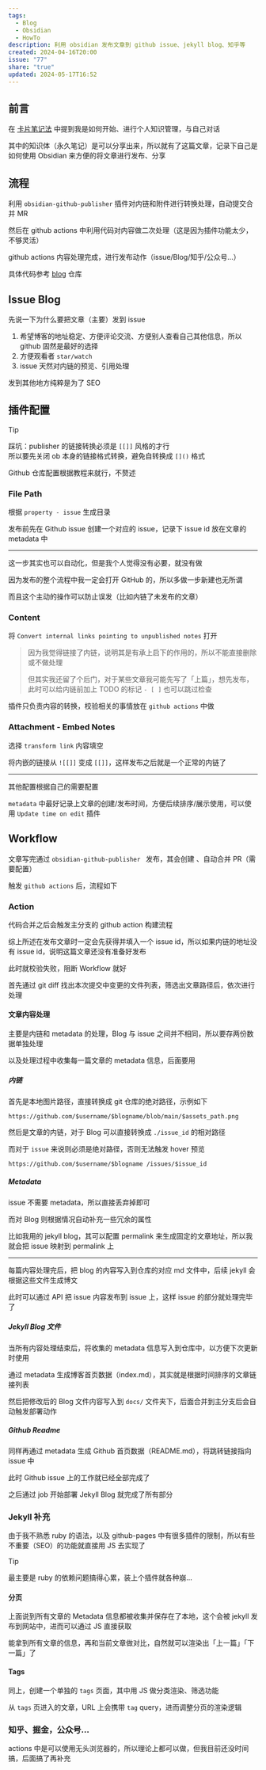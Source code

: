 ```yaml
---  
tags:  
  - Blog  
  - Obsidian  
  - HowTo  
description: 利用 obsidian 发布文章到 github issue、jekyll blog、知乎等  
created: 2024-04-16T20:00  
issue: "77"  
share: "true"  
updated: 2024-05-17T16:52  
---  
```

  
## 前言  
  
在 [卡片笔记法](../73/%E5%8D%A1%E7%89%87%E7%AC%94%E8%AE%B0%E6%B3%95.md) 中提到我是如何开始、进行个人知识管理，与自己对话  
  
其中的知识体（永久笔记）是可以分享出来，所以就有了这篇文章，记录下自己是如何使用 Obsidian 来方便的将文章进行发布、分享  
  
## 流程  
  
利用 `obsidian-github-publisher` 插件对内链和附件进行转换处理，自动提交合并 MR  
  
然后在 github actions 中利用代码对内容做二次处理（这是因为插件功能太少，不够灵活）  
  
github actions 内容处理完成，进行发布动作（issue/Blog/知乎/公众号...）  
  
具体代码参考 [blog](https://github.com/lei4519/blog) 仓库  
  
## Issue Blog  
  
先说一下为什么要把文章（主要）发到 issue  
  
1. 希望博客的地址稳定、方便评论交流、方便别人查看自己其他信息，所以 github 固然是最好的选择  
2. 方便观看者 `star/watch`  
3. issue 天然对内链的预览、引用处理  
  
发到其他地方纯粹是为了 SEO  
  
## 插件配置  
  
> [!tip]    
> 踩坑：publisher 的链接转换必须是 `[[]]` 风格的才行    
> 所以要先关闭 ob 本身的链接格式转换，避免自转换成 `[]()` 格式  
  
Github 仓库配置根据教程来就行，不赘述  
  
### File Path  
  
根据 `property - issue` 生成目录  
  
发布前先在 Github issue 创建一个对应的 issue，记录下 issue id 放在文章的 metadata 中  
  
---  
  
这一步其实也可以自动化，但是我个人觉得没有必要，就没有做  
  
因为发布的整个流程中我一定会打开 GitHub 的，所以多做一步新建也无所谓  
  
而且这个主动的操作可以防止误发（比如内链了未发布的文章）  
  
### Content  
  
将 `Convert internal links pointing to unpublished notes` 打开  
  
> 因为我觉得链接了内链，说明其是有承上启下的作用的，所以不能直接删除或不做处理  
>  
> 但其实我还留了个后门，对于某些文章我可能先写了「上篇」，想先发布，此时可以给内链前加上 TODO 的标记 `- [ ]` 也可以跳过检查  
  
插件只负责内容的转换，校验相关的事情放在 `github actions` 中做  
  
### Attachment - Embed Notes  
  
选择 `transform link` 内容填空  
  
将内嵌的链接从 `![[]]` 变成 `[[]]`，这样发布之后就是一个正常的内链了  
  
---  
  
其他配置根据自己的需要配置  
  
`metadata` 中最好记录上文章的创建/发布时间，方便后续排序/展示使用，可以使用 `Update time on edit` 插件  
  
## Workflow  
  
文章写完通过 `obsidian-github-publisher ` 发布，其会创建 、自动合并 PR（需要配置）  
  
触发 `github actions` 后，流程如下  
  
### Action  
  
代码合并之后会触发主分支的 github action 构建流程  
  
综上所述在发布文章时一定会先获得并填入一个 issue id，所以如果内链的地址没有 issue id，说明这篇文章还没有准备好发布  
  
此时就校验失败，阻断 Workflow 就好  
  
首先通过 git diff 找出本次提交中变更的文件列表，筛选出文章路径后，依次进行处理  
  
#### 文章内容处理  
  
主要是内链和 metadata 的处理，Blog 与 issue 之间并不相同，所以要存两份数据单独处理  
  
以及处理过程中收集每一篇文章的 metadata 信息，后面要用  
  
##### 内链  
  
首先是本地图片路径，直接转换成 git 仓库的绝对路径，示例如下  
  
```  
https://github.com/$username/$blogname/blob/main/$assets_path.png  
```  
  
然后是文章的内链，对于 Blog 可以直接转换成 `./issue_id` 的相对路径  
  
而对于 `issue` 来说则必须是绝对路径，否则无法触发 hover 预览  
  
```  
https://github.com/$username/$blogname /issues/$issue_id  
```  
  
##### Metadata  
  
issue 不需要 metadata，所以直接丢弃掉即可  
  
而对 Blog 则根据情况自动补充一些冗余的属性  
  
比如我用的 jekyll blog，其可以配置 permalink 来生成固定的文章地址，所以我就会把 issue 映射到 permalink 上  
  
---  
  
每篇内容处理完后，把 blog 的内容写入到仓库的对应 md 文件中，后续 jekyll 会根据这些文件生成博文  
  
此时可以通过 API 把 issue 内容发布到 issue 上，这样 issue 的部分就处理完毕了  
  
##### Jekyll Blog 文件  
  
当所有内容处理结束后，将收集的 metadata 信息写入到仓库中，以方便下次更新时使用  
  
通过 metadata 生成博客首页数据（index.md），其实就是根据时间排序的文章链接列表  
  
然后把修改后的 Blog 文件内容写入到 `docs/` 文件夹下，后面合并到主分支后会自动触发部署动作  
  
##### Github Readme  
  
同样再通过 metadata 生成 Github 首页数据（README.md），将跳转链接指向 issue 中  
  
此时 Github issue 上的工作就已经全部完成了  
  
之后通过 job 开始部署 Jekyll Blog 就完成了所有部分  
  
### Jekyll 补充  
  
由于我不熟悉 ruby 的语法，以及 github-pages 中有很多插件的限制，所以有些不重要（SEO）的功能就直接用 JS 去实现了  
  
> [!tip]    
> 最主要是 ruby 的依赖问题搞得心累，装上个插件就各种崩…  
  
#### 分页  
  
上面说到所有文章的 Metadata 信息都被收集并保存在了本地，这个会被 jekyll 发布到网站中，进而可以通过 JS 直接获取  
  
能拿到所有文章的信息，再和当前文章做对比，自然就可以渲染出「上一篇」「下一篇」了  
  
#### Tags  
  
同上，创建一个单独的 `tags` 页面，其中用 JS 做分类渲染、筛选功能  
  
从 `tags` 页进入的文章，URL 上会携带 `tag` query，进而调整分页的渲染逻辑  
  
### 知乎、掘金，公众号…  
  
actions 中是可以使用无头浏览器的，所以理论上都可以做，但我目前还没时间搞，后面搞了再补充  
